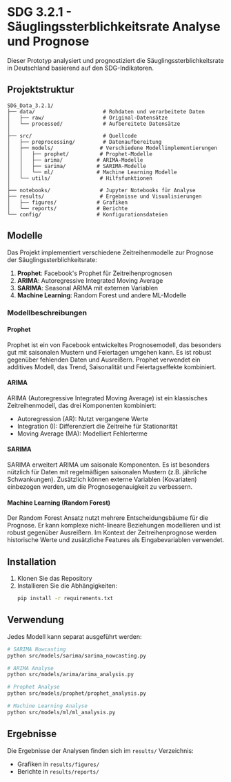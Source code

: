 # SDG 3.2.1 - Säuglingssterblichkeitsrate Analyse und Prognose

Dieser Prototyp analysiert und prognostiziert die Säuglingssterblichkeitsrate in Deutschland basierend auf den SDG-Indikatoren.

## Projektstruktur

```
SDG_Data_3.2.1/
├── data/                      # Rohdaten und verarbeitete Daten
│   ├── raw/                   # Original-Datensätze
│   └── processed/             # Aufbereitete Datensätze
│
├── src/                       # Quellcode
│   ├── preprocessing/         # Datenaufbereitung
│   ├── models/               # Verschiedene Modellimplementierungen
│   │   ├── prophet/          # Prophet-Modelle
│   │   ├── arima/           # ARIMA-Modelle
│   │   ├── sarima/          # SARIMA-Modelle
│   │   └── ml/              # Machine Learning Modelle
│   └── utils/                # Hilfsfunktionen
│
├── notebooks/                # Jupyter Notebooks für Analyse
├── results/                  # Ergebnisse und Visualisierungen
│   ├── figures/             # Grafiken
│   └── reports/             # Berichte
└── config/                  # Konfigurationsdateien
```

## Modelle

Das Projekt implementiert verschiedene Zeitreihenmodelle zur Prognose der Säuglingssterblichkeitsrate:

1. **Prophet**: Facebook's Prophet für Zeitreihenprognosen
2. **ARIMA**: Autoregressive Integrated Moving Average
3. **SARIMA**: Seasonal ARIMA mit externen Variablen
4. **Machine Learning**: Random Forest und andere ML-Modelle

### Modellbeschreibungen

#### Prophet
Prophet ist ein von Facebook entwickeltes Prognosemodell, das besonders gut mit saisonalen Mustern und Feiertagen umgehen kann. Es ist robust gegenüber fehlenden Daten und Ausreißern. Prophet verwendet ein additives Modell, das Trend, Saisonalität und Feiertagseffekte kombiniert.

#### ARIMA
ARIMA (Autoregressive Integrated Moving Average) ist ein klassisches Zeitreihenmodell, das drei Komponenten kombiniert:
- Autoregression (AR): Nutzt vergangene Werte
- Integration (I): Differenziert die Zeitreihe für Stationarität
- Moving Average (MA): Modelliert Fehlerterme

#### SARIMA
SARIMA erweitert ARIMA um saisonale Komponenten. Es ist besonders nützlich für Daten mit regelmäßigen saisonalen Mustern (z.B. jährliche Schwankungen). Zusätzlich können externe Variablen (Kovariaten) einbezogen werden, um die Prognosegenauigkeit zu verbessern.

#### Machine Learning (Random Forest)
Der Random Forest Ansatz nutzt mehrere Entscheidungsbäume für die Prognose. Er kann komplexe nicht-lineare Beziehungen modellieren und ist robust gegenüber Ausreißern. Im Kontext der Zeitreihenprognose werden historische Werte und zusätzliche Features als Eingabevariablen verwendet.

## Installation

1. Klonen Sie das Repository
2. Installieren Sie die Abhängigkeiten:
   ```bash
   pip install -r requirements.txt
   ```

## Verwendung

Jedes Modell kann separat ausgeführt werden:

```bash
# SARIMA Nowcasting
python src/models/sarima/sarima_nowcasting.py

# ARIMA Analyse
python src/models/arima/arima_analysis.py

# Prophet Analyse
python src/models/prophet/prophet_analysis.py

# Machine Learning Analyse
python src/models/ml/ml_analysis.py
```

## Ergebnisse

Die Ergebnisse der Analysen finden sich im `results/` Verzeichnis:
- Grafiken in `results/figures/`
- Berichte in `results/reports/` 